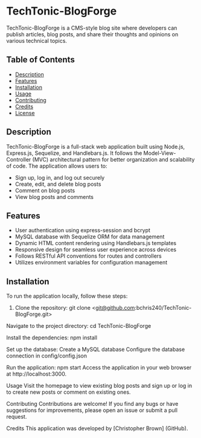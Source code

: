 # TechTonic-BlogForge

TechTonic-BlogForge is a CMS-style blog site where developers can publish articles, blog posts, and share their thoughts and opinions on various technical topics.

## Table of Contents

- [Description](#description)
- [Features](#features)
- [Installation](#installation)
- [Usage](#usage)
- [Contributing](#contributing)
- [Credits](#credits)
- [License](#license)

## Description

TechTonic-BlogForge is a full-stack web application built using Node.js, Express.js, Sequelize, and Handlebars.js. It follows the Model-View-Controller (MVC) architectural pattern for better organization and scalability of code. The application allows users to:

- Sign up, log in, and log out securely
- Create, edit, and delete blog posts
- Comment on blog posts
- View blog posts and comments

## Features

- User authentication using express-session and bcrypt
- MySQL database with Sequelize ORM for data management
- Dynamic HTML content rendering using Handlebars.js templates
- Responsive design for seamless user experience across devices
- Follows RESTful API conventions for routes and controllers
- Utilizes environment variables for configuration management

## Installation

To run the application locally, follow these steps:

1. Clone the repository:
   git clone <git@github.com:bchris240/TechTonic-BlogForge.git>
   
Navigate to the project directory:
cd TechTonic-BlogForge

Install the dependencies:
npm install

Set up the database:
Create a MySQL database
Configure the database connection in config/config.json

Run the application:
npm start
Access the application in your web browser at http://localhost:3000.

Usage
Visit the homepage to view existing blog posts and sign up or log in to create new posts or comment on existing ones.

Contributing
Contributions are welcome! If you find any bugs or have suggestions for improvements, please open an issue or submit a pull request.

Credits
This application was developed by [Christopher Brown] (GitHub).
